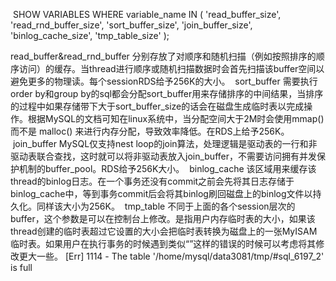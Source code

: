  SHOW VARIABLES
WHERE
 variable_name IN (
  'read_buffer_size',
  'read_rnd_buffer_size',
  'sort_buffer_size',
  'join_buffer_size',
  'binlog_cache_size',
  'tmp_table_size'
 );
 
 
 read_buffer&read_rnd_buffer
分别存放了对顺序和随机扫描（例如按照排序的顺序访问）的缓存。当thread进行顺序或随机扫描数据时会首先扫描该buffer空间以避免更多的物理读。每个sessionRDS给予256K的大小。
 sort_buffer
需要执行order by和group by的sql都会分配sort_buffer用来存储排序的中间结果，当排序的过程中如果存储带下大于sort_buffer_size的话会在磁盘生成临时表以完成操作。根据MySQL的文档可知在linux系统中，当分配空间大于2M时会使用mmap() 而不是 malloc() 来进行内存分配，导致效率降低。在RDS上给予256K。
 join_buffer
MySQL仅支持nest loop的join算法，处理逻辑是驱动表的一行和非驱动表联合查找，这时就可以将非驱动表放入join_buffer，不需要访问拥有并发保护机制的buffer_pool。RDS给予256K大小。
 binlog_cache
该区域用来缓存该thread的binlog日志。在一个事务还没有commit之前会先将其日志存储于binlog_cache中，等到事务commit后会将其binlog刷回磁盘上的binlog文件以持久化。同样该大小为256K。
 tmp_table
不同于上面的各个session层次的buffer，这个参数是可以在控制台上修改。是指用户内存临时表的大小，如果该thread创建的临时表超过它设置的大小会把临时表转换为磁盘上的一张MyISAM临时表。如果用户在执行事务的时候遇到类似“”这样的错误的时候可以考虑将其修改更大一些。
[Err] 1114 - The table '/home/mysql/data3081/tmp/#sql_6197_2' is full
